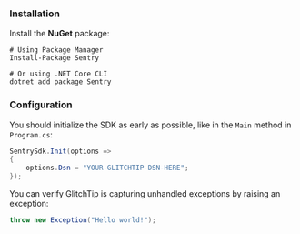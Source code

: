 ### Installation

Install the **NuGet** package:

```shell
# Using Package Manager
Install-Package Sentry

# Or using .NET Core CLI
dotnet add package Sentry
```

<!--
### Using .NET Framework prior to 4.6.1?

[The legacy SDK](https://docs.sentry.io/clients/csharp/) supports .NET Framework as early as 3.5.
-->

### Configuration

You should initialize the SDK as early as possible, like in the `Main` method in `Program.cs`:

```csharp
SentrySdk.Init(options =>
{
    options.Dsn = "YOUR-GLITCHTIP-DSN-HERE";
});
```

You can verify GlitchTip is capturing unhandled exceptions by raising an exception:

```csharp
throw new Exception("Hello world!");
```
